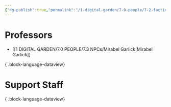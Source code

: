```yaml
---
{"dg-publish":true,"permalink":"/1-digital-garden/7-0-people/7-2-factions/7-2-2-hogwarts-faculty/"}
---
```


# Professors

- [[1 DIGITAL GARDEN/7.0 PEOPLE/7.3 NPCs/Mirabel Garlick\|Mirabel Garlick]]

{ .block-language-dataview}

# Support Staff


{ .block-language-dataview}